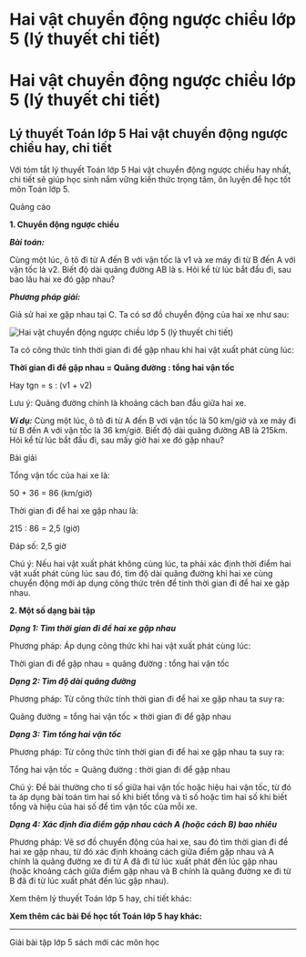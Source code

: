 # Hai vật chuyển động ngược chiều lớp 5 (lý thuyết chi tiết)

# Hai vật chuyển động ngược chiều lớp 5 (lý thuyết chi tiết)

## Lý thuyết Toán lớp 5 Hai vật chuyển động ngược chiều hay, chi tiết

Với tóm tắt lý thuyết Toán lớp 5 Hai vật chuyển động ngược chiều hay nhất, chi tiết sẽ giúp học sinh nắm vững kiến thức trọng tâm, ôn luyện để học tốt môn Toán lớp 5.

Quảng cáo

**1\. Chuyển động ngược chiều**

**_Bài toán:_**

Cùng một lúc, ô tô đi từ A đến B với vận tốc là v1 và xe máy đi từ B đến A với vận tốc là v2. Biết độ dài quãng đường AB là s. Hỏi kể từ lúc bắt đầu đi, sau bao lâu hai xe đó gặp nhau?

**_Phương pháp giải:_**

Giả sử hai xe gặp nhau tại C. Ta có sơ đồ chuyển động của hai xe như sau:

![Hai vật chuyển động ngược chiều lớp 5 \(lý thuyết chi tiết\)](https://vietjack.com/giai-toan-lop-5/images/ly-thuyet-hai-vat-chuyen-dong-nguoc-chieu-99226.png)

Ta có công thức tính thời gian đi để gặp nhau khi hai vật xuất phát cùng lúc:

**Thời gian đi để gặp nhau = Quãng đường : tổng hai vận tốc**

Hay tgn = s : (v1 \+ v2)

Lưu ý: Quãng đường chính là khoảng cách ban đầu giữa hai xe.

**_Ví dụ:_** Cùng một lúc, ô tô đi từ A đến B với vận tốc là 50 km/giờ và xe máy đi từ B đến A với vận tốc là 36 km/giờ. Biết độ dài quãng đường AB là 215km. Hỏi kể từ lúc bắt đầu đi, sau mấy giờ hai xe đó gặp nhau?

Bài giải

Tổng vận tốc của hai xe là:

50 + 36 = 86 (km/giờ)

Thời gian đi để hai xe gặp nhau là:

215 : 86 = 2,5 (giờ)

Đáp số: 2,5 giờ

Chú ý: Nếu hai vật xuất phát không cùng lúc, ta phải xác định thời điểm hai vật xuất phát cùng lúc sau đó, tìm độ dài quãng đường khi hai xe cùng chuyển động mới áp dụng công thức trên để tính thời gian đi để hai xe gặp nhau.

**2\. Một số dạng bài tập**

**_Dạng 1: Tìm thời gian đi để hai xe gặp nhau_**

Phương pháp: Áp dụng công thức khi hai vật xuất phát cùng lúc:

Thời gian đi để gặp nhau = quãng đường : tổng hai vận tốc

**_Dạng 2: Tìm độ dài quãng đường_**

Phương pháp: Từ công thức tính thời gian đi để hai xe gặp nhau ta suy ra:

Quãng đường = tổng hai vận tốc × thời gian đi để gặp nhau

**_Dạng 3: Tìm tổng hai vận tốc_**

Phương pháp: Từ công thức tính thời gian đi để hai xe gặp nhau ta suy ra:

Tổng hai vận tốc = Quãng đường : thời gian đi để gặp nhau

Chú ý: Đề bài thường cho tỉ số giữa hai vận tốc hoặc hiệu hai vận tốc, từ đó ta áp dụng bài toán tìm hai số khi biết tổng và tỉ số hoặc tìm hai số khi biết tổng và hiệu của hai số để tìm vận tốc của mỗi xe.

**_Dạng 4: Xác định đia điểm gặp nhau cách A (hoặc cách B) bao nhiêu_**

Phương pháp: Vẽ sơ đồ chuyển động của hai xe, sau đó tìm thời gian đi để hai xe gặp nhau, từ đó xác định khoảng cách giữa điểm gặp nhau và A chính là quãng đường xe đi từ A đã đi từ lúc xuất phát đến lúc gặp nhau (hoặc khoảng cách giữa điểm gặp nhau và B chính là quãng đường xe đi từ B đã đi từ lúc xuất phát đến lúc gặp nhau).

Xem thêm lý thuyết Toán lớp 5 hay, chi tiết khác:

**Xem thêm các bài Để học tốt Toán lớp 5 hay khác:**

* * *

Giải bài tập lớp 5 sách mới các môn học
